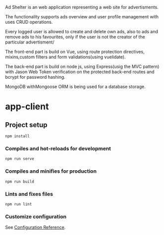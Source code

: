 Ad Shelter is an web application representing a web site for advertisments.

The functionality supports ads overview and user profile management with uses CRUD operations.

Every logged user is allowed to create and delete own ads, also to ads and remove ads to his favourites, only if the user is not the creator of the particular advertisment/ 

The front-end part is build on Vue, using route protection directives, mixins,custom filters and form validations(using vuelidate).

The back-end part is build on node js, using Express(usig the MVC pattern) with Jason Web Token verification on the protected back-end routes and bcrypt for password hashing.

MongoDB withMongoose ORM is being used for a database storage.



# app-client

## Project setup
```
npm install
```

### Compiles and hot-reloads for development
```
npm run serve
```

### Compiles and minifies for production
```
npm run build
```

### Lints and fixes files
```
npm run lint
```

### Customize configuration
See [Configuration Reference](https://cli.vuejs.org/config/).
